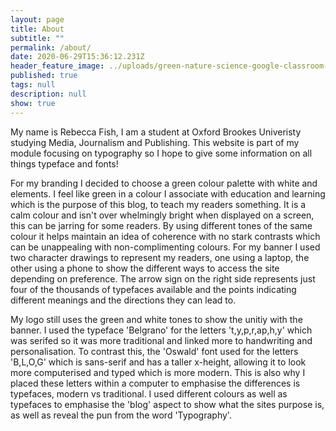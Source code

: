 ```yaml
---
layout: page
title: About
subtitle: ""
permalink: /about/
date: 2020-06-29T15:36:12.231Z
header_feature_image: ../uploads/green-nature-science-google-classroom-header-3.png
published: true
tags: null
description: null
show: true
---
```

My name is Rebecca Fish, I am a student at Oxford Brookes Univeristy studying Media, Journalism and Publishing. This website is part of my module focusing on typography so I hope to give some information on all things typeface and fonts!

For my branding I decided to choose a green colour palette with white and elements. I feel like green in a colour I associate with education and learning which is the purpose of this blog, to teach my readers something. It is a calm colour and isn't over whelmingly bright when displayed on a screen, this can be jarring for some readers. By using different tones of the same colour it helps maintain an idea of coherence with no stark contrasts which can be unappealing with non-complimenting colours. For my banner I used two character drawings to represent my readers, one using a laptop, the other using a phone to show the different ways to access the site depending on preference. The arrow sign on the right side represents just four of the thousands of typefaces available and the points indicating different meanings and the directions they can lead to. 

My logo still uses the green and white tones to show the unitiy with the banner. I used the typeface 'Belgrano' for the letters 't,y,p,r,ap,h,y' which was serifed so it was more traditional and linked more to handwriting and personalisation. To contrast this, the 'Oswald' font used for the letters 'B,L,O,G' which is sans-serif and has a taller x-height, allowing it to look more computerised and typed which is more modern. This is also why I placed these letters within a computer to emphasise the differences is typefaces, modern vs traditional. I used different colours as well as typefaces to emphasise the 'blog' aspect to show what the sites purpose is, as well as reveal the pun from the word 'Typography'.